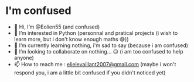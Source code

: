 # I'm confused
- 👋 Hi, I’m @Eolien55 (and confused)
- 👀 I’m interested in Python (personnal and pratical projects (i wish to learn more, but i don't know enough maths 😅))
- 🌱 I’m currently learning nothing, i'm sad to say (because i am confused)
- 💞️ I’m looking to collaborate on nothing... 😥 (i am too confused to help anyone)
- 📫 How to reach me : elielevaillant2007@gmail.com (maybe i won't respond you, i am a little bit confused if you didn't noticed yet)

<!---
Eolien55/Eolien55 is a ✨ special ✨ repository because its `README.md` (this file) appears on your GitHub profile.
You can click the Preview link to take a look at your changes.
--->
